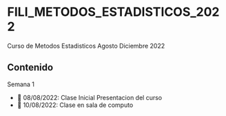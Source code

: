 # FILI_METODOS_ESTADISTICOS_2022
Curso de Metodos Estadisticos Agosto Diciembre 2022

## Contenido

 Semana 1 
 
 + :round_pushpin: 08/08/2022: Clase Inicial Presentacion del curso
 + :round_pushpin: 10/08/2022: Clase en sala de computo